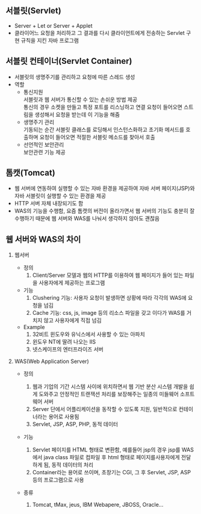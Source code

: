## **서블릿(Servlet)**
 + Server  + Let or Server  + Applet
 + 클라이어느 요청을 처리하고 그 결과를 다시 클라이언트에게 전송하는 Servlet 구현 규칙을 지킨 자바 프로그램

## **서블릿 컨테이너(Servlet Container)**
 + 서블릿의 생명주기를 관리하고 요청에 따른 스레드 생성
 + 역할
	 + 통신지원 </br>
	 	 서블릿과 웹 서버가 통신할 수 있는 손쉬운 방법 제공 </br>
	 	 통신의 경우 소켓을 만들고 특정 포트를 리스닝하고 연결 요청이 들어오면 스트림을 생성해서 요청을 받는데 이 기능을 해줌
	 + 생명주기 관리 </br>
	 	 기동되는 순간 서블릿 클래스를 로딩해서 인스턴스화하고 초기화 메서드를 호출하며 요청이 들어오면 적절한 서블릿 메소드를 찾아서 호출
	+ 선언적인 보안관리 </br>
		 보안관련 기능 제공

## **톰캣(Tomcat)**
 + 웹 서버에 연동하여 실행할 수 있는 자바 환경을 제공하여 자바 서버 페이지(JSP)와 자바 서블릿이 실행할 수 있는 환경을 제공
 + HTTP 서버 자체 내장되기도 함
 + WAS의 기능을 수행함, 요즘 톰캣의 버전이 올라가면서 웹 서버의 기능도 충분히 잘 수행하기 때문에 웹 서버와 WAS를 나눠서 생각하지 않아도 괜찮음

## **웹 서버와 WAS의 차이**
1. 웹서버
	 + 정의
	 	1. Client/Server 모델과 웹의 HTTP를 이용하여 웹 페이지가 들어 있는 파일을 사용자에게 제공하는 프로그램
	 + 기능
		1. Clushering 기능: 사용자 요청이 발생하면 상황에 따라 각각의 WAS에 요청을 넘김
		2. Cache 기능: css, js, image 등의 리소스 파일을 갖고 이다가 WAS를 거치지 않고 사용자에게 직접 넘김
	 + Example
		1. 32비트 윈도우와 유닉스에서 사용할 수 있는 아파치
		2. 윈도우 NT에 딸려 나오는 IIS
		3. 넷스케이프의 엔터프라이즈 서버

2. WAS(Web Application Server)
	 + 정의
	 	1. 웹과 기업의 기간 시스템 사이에 위치하면서 웹 기반 분산 시스템 개발을 쉽게 도와주고 안정적인 트랜잭션 처리를 보장해주는 일종의 미들웨어 소프트웨어 서버
	 	2.  Server 단에서 어플리케이션을 동작할 수 있도록 지원, 일반적으로 컨테이너라는 용어로 사용됨
	 	3. Servlet, JSP, ASP, PHP, 동적 데이터

	 + 기능
		1. Servlet 페이지를 HTML 형태로 변환함, 예를들어 jsp의 경우 jsp를 WAS에서 java class 파일로 컴파일 후 html 형태로 페이지를사용자에게 전달하게 됨, 동적 데이터의 처리
		2. Container라는 용어로 쓰이며, 초창기는 CGI, 그 후 Servlet, JSP, ASP 등의 프로그램으로 사용

	 + 종류
		1. Tomcat, tMax, jeus, IBM Webapere, JBOSS, Oracle...